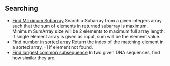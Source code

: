 ## Searching
- [Find Maximum Subarray](/searching/findMaxSubarray.go)
  Search a Subarray from a given integers array such that the sum of elements 
  in returned subarray is maximum. Minimum SumArray size will be 2 elements to
  maximum full array length.  If single element array is given as input, sum 
  will be the element value.
- [Find number in sorted array](/searching/sortedArraySearch.go)
  Return the index of the matching element in a sorted array, -1 if element not found.
- [Find longest common subsequence](/searching/commonSubsequence.go)
  In two given DNA sequences, find how similar they are.

